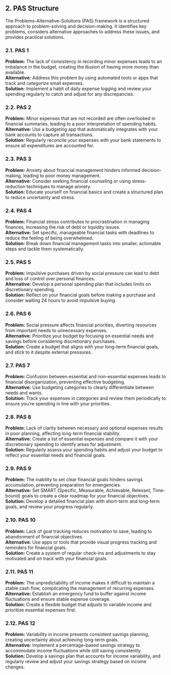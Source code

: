 
## 2. PAS Structure
The Problems-Alternative-Solutions (PAS) framework is a structured approach to problem-solving and decision-making. It identifies key problems, considers alternative approaches to address these issues, and provides practical solutions.

### 2.1. PAS 1
**Problem:** The lack of consistency in recording minor expenses leads to an imbalance in the budget, creating the illusion of having more money than available. <br>
**Alternative:** Address this problem by using automated tools or apps that track and categorize small expenses.<br>
**Solution:** Implement a habit of daily expense logging and review your spending regularly to catch and adjust for any discrepancies.
### 2.2. PAS 2
**Problem:** Minor expenses that are not recorded are often overlooked in financial summaries, leading to a poor interpretation of spending habits.<br>
**Alternative:** Use a budgeting app that automatically integrates with your bank accounts to capture all transactions. <br>
**Solution:** Regularly reconcile your expenses with your bank statements to ensure all expenditures are accounted for.
### 2.3. PAS 3
**Problem:** Anxiety about financial management hinders informed decision-making, leading to poor money management.<br>
**Alternative:** Consider seeking financial counseling or using stress-reduction techniques to manage anxiety. <br> 
**Solution:** Educate yourself on financial basics and create a structured plan to reduce uncertainty and stress.
### 2.4. PAS 4
**Problem:** Financial stress contributes to procrastination in managing finances, increasing the risk of debt or liquidity issues.<br>
**Alternative:** Set specific, manageable financial tasks with deadlines to reduce the feeling of being overwhelmed.<br>
**Solution:** Break down financial management tasks into smaller, actionable steps and tackle them systematically.
### 2.5. PAS 5
**Problem:** Impulsive purchases driven by social pressure can lead to debt and loss of control over personal finances.<br>
**Alternative:** Develop a personal spending plan that includes limits on discretionary spending.<br>
**Solution:** Reflect on your financial goals before making a purchase and consider waiting 24 hours to avoid impulsive buying.
### 2.6. PAS 6 
**Problem:** Social pressure affects financial priorities, diverting resources from important needs to unnecessary expenses. <br>
**Alternative:** Prioritize your budget by focusing on essential needs and savings before considering discretionary purchases.<br>
**Solution:** Create a budget that aligns with your long-term financial goals, and stick to it despite external pressures.
### 2.7. PAS 7
**Problem:** Confusion between essential and non-essential expenses leads to financial disorganization, preventing effective budgeting.<br>
**Alternative:** Use budgeting categories to clearly differentiate between needs and wants. <br>
**Solution:** Track your expenses in categories and review them periodically to ensure you're spending in line with your priorities.
### 2.8. PAS 8
**Problem:** Lack of clarity between necessary and optional expenses results in poor planning, affecting long-term financial stability.<br>
**Alternative:** Create a list of essential expenses and compare it with your discretionary spending to identify areas for adjustment.<br>
**Solution:** Regularly assess your spending habits and adjust your budget to reflect your essential needs and financial goals.
### 2.9. PAS 9
**Problem:** The inability to set clear financial goals hinders savings accumulation, preventing preparation for emergencies.<br>
**Alternative:** Set SMART (Specific, Measurable, Achievable, Relevant, Time-bound) goals to create a clear roadmap for your financial objectives.<br>
**Solution:** Develop a detailed financial plan with short-term and long-term goals, and review your progress regularly.
### 2.10. PAS 10
**Problem:** Lack of goal tracking reduces motivation to save, leading to abandonment of financial objectives.<br>
**Alternative:** Use apps or tools that provide visual progress tracking and reminders for financial goals.<br> 
**Solution:** Create a system of regular check-ins and adjustments to stay motivated and on track with your financial goals.
### 2.11. PAS 11
**Problem:** The unpredictability of income makes it difficult to maintain a stable cash flow, complicating the management of recurring expenses.<br>
**Alternative:** Establish an emergency fund to buffer against income fluctuations and ensure stable expense coverage.<br>
**Solution:** Create a flexible budget that adjusts to variable income and prioritize essential expenses first.
### 2.12. PAS 12
**Problem:** Variability in income prevents consistent savings planning, creating uncertainty about achieving long-term goals.<br>
**Alternative:** Implement a percentage-based savings strategy to accommodate income fluctuations while still saving consistently. <br>
**Solution:** Develop a savings plan that accounts for income variability, and regularly review and adjust your savings strategy based on income changes.
